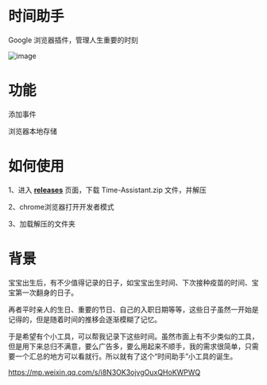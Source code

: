 # 时间助手
Google 浏览器插件，管理人生重要的时刻

![image](https://github.com/CharlesYe8848/Time-Assistant/assets/26808857/023f4da2-99e8-45df-9039-187a20e63309)

# 功能
添加事件

浏览器本地存储

# 如何使用
1、进入 [**releases**](https://github.com/CharlesYe8848/Time-Assistant/releases) 页面，下载 Time-Assistant.zip 文件，并解压

2、chrome浏览器打开开发者模式

3、加载解压的文件夹

# 背景
宝宝出生后，有不少值得记录的日子，如宝宝出生时间、下次接种疫苗的时间、宝宝第一次翻身的日子。

再者平时亲人的生日、重要的节日、自己的入职日期等等，这些日子虽然一开始是记得的，但是随着时间的推移会逐渐模糊了记忆。

于是希望有个小工具，可以帮我记录下这些时间。虽然市面上有不少类似的工具，但是用下来总归不满意，要么广告多，要么用起来不顺手，我的需求很简单，只需要一个汇总的地方可以看就行。所以就有了这个“时间助手”小工具的诞生。

https://mp.weixin.qq.com/s/i8N3OK3ojvgOuxQHoKWPWQ
